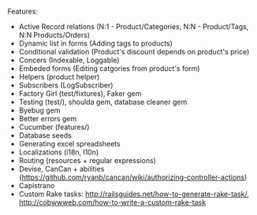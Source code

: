 Features:

* Active Record relations (N:1 - Product/Categories, N:N - Product/Tags, N:N Products/Orders)
* Dynamic list in forms (Adding tags to products)
* Conditional validation (Product's discount depends on product's price)
* Concers (Indexable, Loggable)
* Embeded forms (Editing catgories from product's form)
* Helpers (product helper)
* Subscribers (LogSubscriber)
* Factory Girl (test/fixtures), Faker gem
* Testing (test/), shoulda gem, database cleaner gem
* Byebug gem
* Better errors gem
* Cucumber (features/)
* Database seeds
* Generating excel spreadsheets
* Localizations (i18n, l10n)
* Routing (resources + regular expressions)
* Devise, CanCan + abilities (https://github.com/ryanb/cancan/wiki/authorizing-controller-actions)
* Capistrano
* Custom Rake tasks: http://railsguides.net/how-to-generate-rake-task/, http://cobwwweb.com/how-to-write-a-custom-rake-task

